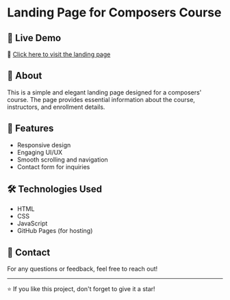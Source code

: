 # Landing Page for Composers Course

## 📌 Live Demo
🔗 [Click here to visit the landing page](https://f739.github.io/Landing-page-for-composers-course/)

## 📖 About
This is a simple and elegant landing page designed for a composers' course. The page provides essential information about the course, instructors, and enrollment details.

## 🚀 Features
- Responsive design
- Engaging UI/UX
- Smooth scrolling and navigation
- Contact form for inquiries

## 🛠️ Technologies Used
- HTML
- CSS
- JavaScript
- GitHub Pages (for hosting)

## 📩 Contact
For any questions or feedback, feel free to reach out!

---
⭐ If you like this project, don't forget to give it a star!


